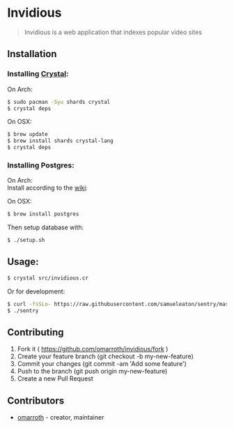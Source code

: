 # Invidious

> Invidious is a web application that indexes popular video sites

## Installation

### Installing [Crystal](https://github.com/crystal-lang/crystal):

On Arch:
```bash
$ sudo pacman -Syu shards crystal
$ crystal deps
```

On OSX:
```bash
$ brew update
$ brew install shards crystal-lang
$ crystal deps
```

### Installing Postgres:

On Arch:  
Install according to the [wiki](https://wiki.archlinux.org/index.php/PostgreSQL#Installing_PostgreSQL):

On OSX:
```bash
$ brew install postgres
```

Then setup database with:
```bash
$ ./setup.sh
```

## Usage:

```bash
$ crystal src/invidious.cr
```

Or for development:
```bash
$ curl -fsSLo- https://raw.githubusercontent.com/samueleaton/sentry/master/install.cr | crystal eval
$ ./sentry
```

## Contributing

1. Fork it ( https://github.com/omarroth/invidious/fork )
2. Create your feature branch (git checkout -b my-new-feature)
3. Commit your changes (git commit -am 'Add some feature')
4. Push to the branch (git push origin my-new-feature)
5. Create a new Pull Request

## Contributors

- [omarroth](https://github.com/omarroth) - creator, maintainer
